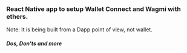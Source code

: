 ### React Native app to setup Wallet Connect and Wagmi with ethers.

Note: It is being built from a Dapp point of view, not wallet.

##### Dos, Don'ts and more
